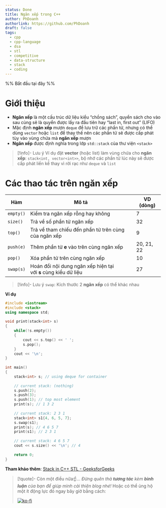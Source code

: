 ```yaml
---
status: Done
title: Ngăn xếp trong C++
author: PhDoanh
authorlink: https://github.com/PhDoanh
draft: false
tags:
  - cpp
  - cpp-language
  - dsa
  - stl
  - competitive
  - data-structure
  - stack
  - coding
---
```

%% Bắt đầu tại đây %%
# Giới thiệu
- **Ngăn xếp** là một cấu trúc dữ liệu kiểu “chồng sách”, quyển sách cho vào sau cùng sẽ là quyển được lấy ra đầu tiên hay “last in, first out” (LIFO)
- Mặc định **ngăn xếp** mượn `deque` để lưu trữ các phần tử, nhưng có thể dùng `vector` hoặc `list` để thay thế nên các phần tử sẽ được cấp phát tùy vào vùng chứa mà **ngăn xếp** mượn
- **Ngăn xếp** được định nghĩa trong lớp `std::stack` của thư viện `<stack>`

> [!info]- Lưu ý
> Ví dụ đặt **vector** (hoặc list) làm vùng chứa cho **ngăn xếp**: `stack<int, vector<int>>`, bộ nhớ các phần tử lúc này sẽ được cấp phát liền kề thay vì rời rạc như `deque` và `list`

# Các thao tác trên ngăn xếp

| Hàm       | Mô tả                                                           | VD (dòng)  |
| --------- | --------------------------------------------------------------- | ---------- |
| `empty()` | Kiểm tra ngăn xếp rỗng hay không                                | 7          |
| `size()`  | Trả về số phần tử ngăn xếp                                      | 32         |
| `top()`   | Trả về tham chiếu đến phần tử trên cùng của ngăn xếp            | 9          |
| `push(e)` | Thêm phần tử **e** vào trên cùng ngăn xếp                       | 20, 21, 22 |
| `pop()`   | Xóa phần tử trên cùng ngăn xếp                                  | 10         |
| `swap(s)` | Hoán đổi nội dung ngăn xếp hiện tại với **s** cùng kiểu dữ liệu | 27         |

> [!info]- Lưu ý
> `swap`: Kích thước 2 **ngăn xếp** có thể khác nhau

**Ví dụ**
```cpp
#include <iostream>
#include <stack>
using namespace std;
 
void print(stack<int> s)
{
	while(!s.empty())
	{
		cout << s.top() << ' ';
		s.pop();
	}
	cout << '\n';
}
 
int main()
{
	stack<int> s; // using deque for container
 
	// current stack: (nothing)
	s.push(2);
	s.push(3);
	s.push(1); // top most element
	print(s); // 1 3 2
 
	// current stack: 2 3 1
	stack<int> s1{4, 6, 5, 7};
	s.swap(s1);
	print(s); // 4 6 5 7
	print(s1); // 2 3 1
 
	// current stack: 4 6 5 7
	cout << s.size() << '\n'; // 4
 
	return 0;
}
```

**Tham khảo thêm**: [Stack in C++ STL - GeeksforGeeks](https://www.geeksforgeeks.org/stack-in-cpp-stl/)

> [!quote]- Còn một điều nữa☝️...
> *Đừng quên thả **tương tác** kèm **bình luận** của bạn để giúp mình cải thiện blog nhé!* Hoặc có thể ủng hộ một ít động lực đó ngay bây giờ bằng cách:
> 
> [![ko-fi](https://ko-fi.com/img/githubbutton_sm.svg)](https://ko-fi.com/M4M111S8CI)